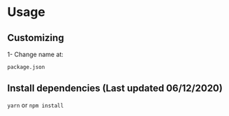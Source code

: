 # Usage

## Customizing

1- Change name at:

    package.json

## Install dependencies (Last updated 06/12/2020)

``yarn`` or ``npm install``

